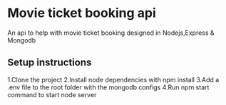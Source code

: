 # Movie ticket booking api

An api to help with movie ticket booking designed in Nodejs,Express & Mongodb

## Setup instructions

1.Clone the project
2.Install node dependencies with npm install
3.Add a .env file to the root folder with the mongodb configs
4.Run npm start command to start node server 
